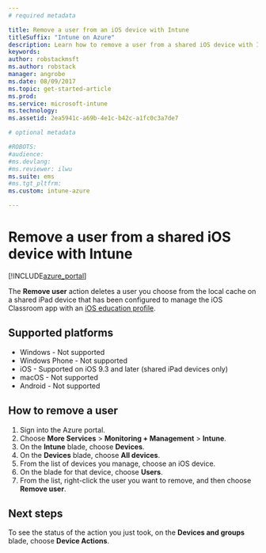```yaml
---
# required metadata

title: Remove a user from an iOS device with Intune 
titleSuffix: "Intune on Azure"
description: Learn how to remove a user from a shared iOS device with Intune."
keywords:
author: robstackmsft
ms.author: robstack
manager: angrobe
ms.date: 08/09/2017
ms.topic: get-started-article
ms.prod:
ms.service: microsoft-intune
ms.technology:
ms.assetid: 2ea5941c-a69b-4e1c-b42c-a1fc0c3a7de7

# optional metadata

#ROBOTS:
#audience:
#ms.devlang:
#ms.reviewer: ilwu
ms.suite: ems
#ms.tgt_pltfrm:
ms.custom: intune-azure

---
```


# Remove a user from a shared iOS device with Intune


[!INCLUDE[azure_portal](./includes/azure_portal.md)]

The **Remove user** action deletes a user you choose from the local cache on a shared iPad device that has been configured to manage the iOS Classroom app with an [iOS education profile](education-settings-configure-ios.md). 

## Supported platforms

- Windows - Not supported
- Windows Phone - Not supported
- iOS - Supported on iOS 9.3 and later (shared iPad devices only)
- macOS - Not supported
- Android - Not supported

## How to remove a user

1. Sign into the Azure portal.
2. Choose **More Services** > **Monitoring + Management** > **Intune**.
3. On the **Intune** blade, choose **Devices**.
4. On the **Devices** blade, choose **All devices**.
5. From the list of devices you manage, choose an iOS device.
6. On the blade for that device, choose **Users**.
7. From the list, right-click the user you want to remove, and then choose **Remove user**.

## Next steps

To see the status of the action you just took, on the **Devices and groups** blade, choose **Device Actions**.
